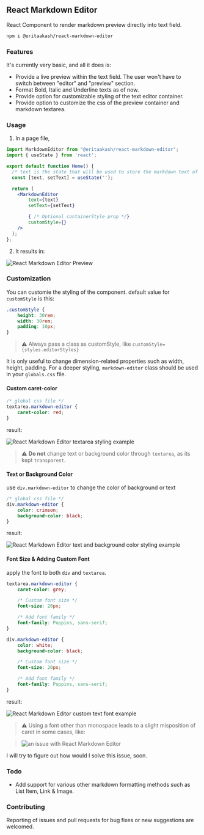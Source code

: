 ## React Markdown Editor
React Component to render markdown preview directly into text field.

```bash
npm i @eritaakash/react-markdown-editor
```

### Features
It's currently very basic, and all it does is:

- Provide a live preview within the text field. The user won't have to switch between "editor" and "preview" section.
- Format Bold, Italic and Underline texts as of now.
- Provide option for customizable styling of the text editor container.
- Provide option to customize the css of the preview container and markdown textarea.

### Usage
1. In a page file, 

```jsx
import MarkdownEditor from "@eritaakash/react-markdown-editor";
import { useState } from 'react';

export default function Home() {
  /* text is the state that will be used to store the markdown text of the editor */
  const [text, setText] = useState('');

  return (
    <MarkdownEditor 
        text={text} 
        setText={setText} 

        { /* Optional containerStyle prop */}
        customStyle={}
    />
  );
};
```

2. It results in:

![React Markdown Editor Preview](https://media.discordapp.net/attachments/695932896560676935/1207306730531201065/image.png?ex=65df2b03&is=65ccb603&hm=b0b031a60d5d55dea2cfd86bf0d4f8be855d19cd5a07e3358c1b9c6e6d412d96&=&format=webp&quality=lossless)

### Customization
You can customie the styling of the component. default value for `customStyle` is this:

```css
.customStyle {
    height: 30rem;
    width: 30rem;
    padding: 10px;
}
```
> ⚠ Always pass a class as customStyle, like `customStyle={styles.editorStyles}`

It is only useful to change dimension-related properties such as width, height, padding. For a deeper styling, `markdown-editor` class should be used in your `globals.css` file.

#### Custom caret-color
```css
/* global css file */
textarea.markdown-editor {
    caret-color: red;
}
```

result:

![React Markdown Editor textarea styling example](https://media.discordapp.net/attachments/695932896560676935/1207946019946500116/image.png?ex=65e17e65&is=65cf0965&hm=60b46b508ae6873441e1af18a487209d079206faedce8c1831d67726ab09744c&=&format=webp&quality=lossless)

> ⚠ **Do not** change text or background color through `textarea`, as its kept `transparent`.

#### Text or Background Color
use `div.markdown-editor` to change the color of background or text

```css
/* global css file */
div.markdown-editor {
    color: crimson;
    background-color: black;
}
```

result:

![React Markdown Editor text and background color styling example](https://media.discordapp.net/attachments/695932896560676935/1207947382440853604/image.png?ex=65e17faa&is=65cf0aaa&hm=ec0be7283512128b31553c85d22bf62e45f638f0c01fb42b7234484249520ca9&=&format=webp&quality=lossless)

#### Font Size & Adding Custom Font
apply the font to both `div` and `textarea`.

```css
textarea.markdown-editor {
    caret-color: grey;

    /* Custom font size */
    font-size: 20px;

    /* Add font family */
    font-family: Poppins, sans-serif;
}

div.markdown-editor {
    color: white;
    background-color: black;

    /* Custom font size */
    font-size: 20px;

    /* Add font family */
    font-family: Poppins, sans-serif;
}
```

result:

![React Markdown Editor custom text font example](https://media.discordapp.net/attachments/695932896560676935/1207949667321651200/image.png?ex=65e181cb&is=65cf0ccb&hm=398608f97f7db6a10dad22c1f9982dd4355373dbe61a9d0cb895c9020a1e3bb4&=&format=webp&quality=lossless)

> ⚠ Using a font other than monospace leads to a slight misposition of caret in some cases, like:

> ![an issue with React Markdown Editor](https://media.discordapp.net/attachments/695932896560676935/1207950952666243092/image.png?ex=65e182fd&is=65cf0dfd&hm=c0015fd5222779449f97932245f7a524ab070a27404da827d013e461067598bb&=&format=webp&quality=lossless)


I will try to figure out how would I solve this issue, soon.

### Todo
- Add support for various other markdown formatting methods such as List Item, Link & Image.

### Contributing 
Reporting of issues and pull requests for bug fixes or new suggestions are welcomed.